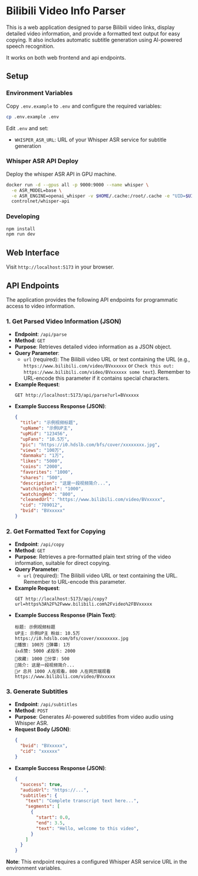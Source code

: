 # Bilibili Video Info Parser

This is a web application designed to parse Bilibili video links, display detailed video information, and provide a formatted text output for easy copying. It also includes automatic subtitle generation using AI-powered speech recognition.

It works on both web frontend and api endpoints.

## Setup

### Environment Variables

Copy `.env.example` to `.env` and configure the required variables:

```bash
cp .env.example .env
```

Edit `.env` and set:
- `WHISPER_ASR_URL`: URL of your Whisper ASR service for subtitle generation

### Whisper ASR API Deploy

Deploy the whisper ASR API in GPU machine.

```bash
docker run -d --gpus all -p 9000:9000 --name whisper \
  -e ASR_MODEL=base \
  -e ASR_ENGINE=openai_whisper -v $HOME/.cache:/root/.cache -e "UID=$UID" -e "GID=$GID" \
  controlnet/whisper-api
```

### Developing

```bash
npm install
npm run dev
```

## Web Interface

Visit `http://localhost:5173` in your browser.

## API Endpoints

The application provides the following API endpoints for programmatic access to video information.

### 1. Get Parsed Video Information (JSON)

*   **Endpoint**: `/api/parse`
*   **Method**: `GET`
*   **Purpose**: Retrieves detailed video information as a JSON object.
*   **Query Parameter**:
    *   `url` (required): The Bilibili video URL or text containing the URL (e.g., `https://www.bilibili.com/video/BVxxxxxx` or `Check this out: https://www.bilibili.com/video/BVxxxxxx some text`). Remember to URL-encode this parameter if it contains special characters.
*   **Example Request**:
    ```
    GET http://localhost:5173/api/parse?url=BVxxxxx
    ```
*   **Example Success Response (JSON)**:
    ```json
    {
      "title": "示例视频标题",
      "upName": "示例UP主",
      "upMid": "123456",
      "upFans": "10.5万",
      "pic": "https://i0.hdslb.com/bfs/cover/xxxxxxxx.jpg",
      "views": "100万",
      "danmaku": "1万",
      "likes": "5000",
      "coins": "2000",
      "favorites": "1000",
      "shares": "500",
      "description": "这是一段视频简介...",
      "watchingTotal": "1000",
      "watchingWeb": "800",
      "cleanedUrl": "https://www.bilibili.com/video/BVxxxxx",
      "cid": "789012",
      "bvid": "BVxxxxx"
    }
    ```

### 2. Get Formatted Text for Copying

*   **Endpoint**: `/api/copy`
*   **Method**: `GET`
*   **Purpose**: Retrieves a pre-formatted plain text string of the video information, suitable for direct copying.
*   **Query Parameter**:
    *   `url` (required): The Bilibili video URL or text containing the URL. Remember to URL-encode this parameter.
*   **Example Request**:
    ```
    GET http://localhost:5173/api/copy?url=https%3A%2F%2Fwww.bilibili.com%2Fvideo%2FBVxxxxx
    ```
*   **Example Success Response (Plain Text)**:
    ```text
    标题: 示例视频标题
    UP主: 示例UP主 粉丝: 10.5万
    https://i0.hdslb.com/bfs/cover/xxxxxxxx.jpg
    👀播放: 100万 💬弹幕: 1万
    👍点赞: 5000 💰投币: 2000
    📁收藏: 1000 🔗分享: 500
    📝简介: 这是一段视频简介...
    🏄‍♂️ 总共 1000 人在观看，800 人在网页端观看
    https://www.bilibili.com/video/BVxxxxx
    ```

### 3. Generate Subtitles

*   **Endpoint**: `/api/subtitles`
*   **Method**: `POST`
*   **Purpose**: Generates AI-powered subtitles from video audio using Whisper ASR.
*   **Request Body (JSON)**:
    ```json
    {
      "bvid": "BVxxxxx",
      "cid": "xxxxxx"
    }
    ```
*   **Example Success Response (JSON)**:
    ```json
    {
      "success": true,
      "audioUrl": "https://...",
      "subtitles": {
        "text": "Complete transcript text here...",
        "segments": [
          {
            "start": 0.0,
            "end": 3.5,
            "text": "Hello, welcome to this video",
          }
        ]
      }
    }
    ```

**Note**: This endpoint requires a configured Whisper ASR service URL in the environment variables.
